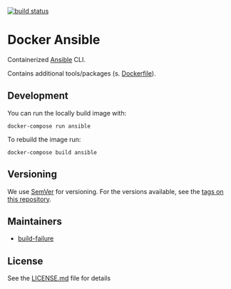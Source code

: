 [![build status](https://gitlab.com/nl2go/docker/ansible/badges/master/build.svg)](https://gitlab.com/nl2go/docker/ansible/commits/master)

# Docker Ansible

Containerized [Ansible](https://www.ansible.com/) CLI.

Contains additional tools/packages (s. [Dockerfile](Dockerfile)).

## Development

You can run the locally build image with:

    docker-compose run ansible

To rebuild the image run:

    docker-compose build ansible

## Versioning

We use [SemVer](http://semver.org) for versioning. For the versions available, see the [tags on this repository](https://github.com/newsletter2go/docker-ansible/tags).

## Maintainers

- [build-failure](https://github.com/build-failure)

## License

See the [LICENSE.md](LICENSE.md) file for details
